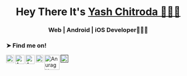 # 

<h1 align="center">Hey There It's <a href="https://github.com/yashchitroda">Yash Chitroda 👨🏻‍💻</a> </h1>
<h3 align="center">Web | Android | iOS
                     Developer👨🏻‍💻
</h3>

### ➤ Find me on!
<a href="https://www.linkedin.com/in/yash-chitroda-82b8a0210/">
  <img align="left" alt="Anurag Hazra | Twitter" width="22px" src="https://cdn4.iconfinder.com/data/icons/social-messaging-ui-color-shapes-2-free/128/social-linkedin-circle-512.png" />
</a>

<a href="https://github.com/yashchitroda">
  <img align="left" alt="Anurag Hazra | Twitter" width="25px" src="https://cdn3.iconfinder.com/data/icons/popular-services-brands/512/github-512.png" />
</a>

<a href="https://stackoverflow.com/users/13858444/yash-chitroda">
  <img align="left" alt="Anurag Hazra | Twitter" width="25px" src="https://upload.wikimedia.org/wikipedia/commons/thumb/e/ef/Stack_Overflow_icon.svg/768px-Stack_Overflow_icon.svg.png" />
</a>

<a href="https://twitter.com/yashhchitroda">
  <img align="left" alt="Anurag Hazra | Twitter" width="21px" src="https://raw.githubusercontent.com/anuraghazra/anuraghazra/master/assets/twitter.svg" />
</a>

<a href="https://www.hackerrank.com/yashchitroda">
  <img align="left" alt="Anurag Hazra | Twitter" width="41px" src="https://res.cloudinary.com/practicaldev/image/fetch/s--qp9lxuMs--/c_imagga_scale,f_auto,fl_progressive,h_900,q_auto,w_1600/https://dev-to-uploads.s3.amazonaws.com/uploads/articles/rk4gt0qay4owv4j1cypo.png" />
</a>

<a href="">
  <img align="left" alt="Anurag Hazra | Twitter" width="21px" src="https://e7.pngegg.com/pngimages/271/897/png-clipart-heart-organ-circle-pattern-apple-logo-white-heart.png" />
</a>



<br/>
 
